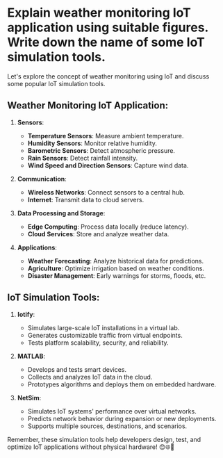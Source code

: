 # Explain weather monitoring IoT application using suitable figures. Write down the name of some IoT simulation tools.
Let's explore the concept of weather monitoring using IoT and discuss some popular IoT simulation tools.

## Weather Monitoring IoT Application:

1. **Sensors**:
   - **Temperature Sensors**: Measure ambient temperature.
   - **Humidity Sensors**: Monitor relative humidity.
   - **Barometric Sensors**: Detect atmospheric pressure.
   - **Rain Sensors**: Detect rainfall intensity.
   - **Wind Speed and Direction Sensors**: Capture wind data.

2. **Communication**:
   - **Wireless Networks**: Connect sensors to a central hub.
   - **Internet**: Transmit data to cloud servers.

3. **Data Processing and Storage**:
   - **Edge Computing**: Process data locally (reduce latency).
   - **Cloud Services**: Store and analyze weather data.

4. **Applications**:
   - **Weather Forecasting**: Analyze historical data for predictions.
   - **Agriculture**: Optimize irrigation based on weather conditions.
   - **Disaster Management**: Early warnings for storms, floods, etc.

## IoT Simulation Tools:

1. **Iotify**:
   - Simulates large-scale IoT installations in a virtual lab.
   - Generates customizable traffic from virtual endpoints.
   - Tests platform scalability, security, and reliability.

2. **MATLAB**:
   - Develops and tests smart devices.
   - Collects and analyzes IoT data in the cloud.
   - Prototypes algorithms and deploys them on embedded hardware.

3. **NetSim**:
   - Simulates IoT systems' performance over virtual networks.
   - Predicts network behavior during expansion or new deployments.
   - Supports multiple sources, destinations, and scenarios.

Remember, these simulation tools help developers design, test, and optimize IoT applications without physical hardware! 😊🌐📡

